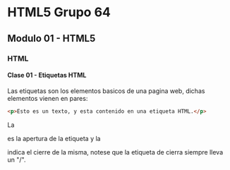 # HTML5 Grupo 64

## Modulo 01 - HTML5

### HTML

#### Clase 01 - Etiquetas HTML

Las etiquetas son los elementos basicos de una pagina web, dichas elementos vienen en pares:

```html
<p>Esto es un texto, y esta contenido en una etiqueta HTML.</p>
```

La **<p>** es la apertura de la etiqueta y la **</p>** indica el cierre de la misma, notese que la etiqueta de cierra siempre lleva un "/".
